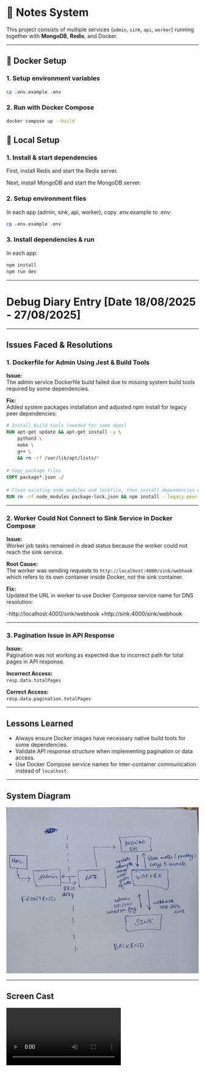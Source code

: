 # 📝 Notes System

This project consists of multiple services (`admin`, `sink`, `api`, `worker`) running together with **MongoDB**, **Redis**, and Docker.

---

## 🚀 Docker Setup

### 1. Setup environment variables
```bash
cp .env.example .env
```

### 2. Run with Docker Compose
```bash
docker compose up --build
```

## 🚀 Local Setup

### 1. Install & start dependencies


First, install Redis and start the Redis server.

Next, install MongoDB and start the MongoDB server.

### 2. Setup environment files

In each app (admin, sink, api, worker), copy .env.example to .env:

```bash
cp .env.example .env
```

### 3. Install dependencies & run

In each app:
```bash
npm install
npm run dev
```

---

# Debug Diary Entry [Date 18/08/2025 - 27/08/2025]

---

## Issues Faced & Resolutions

### 1. Dockerfile for Admin Using Jest & Build Tools

**Issue:**  
The admin service Dockerfile build failed due to missing system build tools required by some dependencies.

**Fix:**  
Added system packages installation and adjusted npm install for legacy peer dependencies:

```dockerfile
# Install build tools (needed for some deps)
RUN apt-get update && apt-get install -y \
    python3 \
    make \
    g++ \
    && rm -rf /var/lib/apt/lists/*

# Copy package files
COPY package*.json ./

# Clean existing node_modules and lockfile, then install dependencies with legacy peer deps flag
RUN rm -rf node_modules package-lock.json && npm install --legacy-peer-deps

```

---

### 2. Worker Could Not Connect to Sink Service in Docker Compose

**Issue:**  
Worker job tasks remained in dead status because the worker could not reach the sink service.

**Root Cause:**  
The worker was sending requests to `http://localhost:4000/sink/webhook` which refers to its own container inside Docker, not the sink container.

**Fix:**  
Updated the URL in worker to use Docker Compose service name for DNS resolution:

-http://localhost:4000/sink/webhook
+http://sink:4000/sink/webhook

---


### 3. Pagination Issue in API Response

**Issue:**  
Pagination was not working as expected due to incorrect path for total pages in API response.

**Incorrect Access:**  
`resp.data.totalPages`

**Correct Access:**  
`resp.data.pagination.totalPages`

---

## Lessons Learned

- Always ensure Docker images have necessary native build tools for some dependencies.  
- Validate API response structure when implementing pagination or data access.  
- Use Docker Compose service names for inter-container communication instead of `localhost`.

---

## System Diagram

![Note Delivery Service System Architecture](./resources/Note-Delivery-Service-System-Architecture.jpeg)

---

## Screen Cast

![Note Delivery Service Demo Screen Cast](./resources/Demo-Screen-Cast.mp4)
